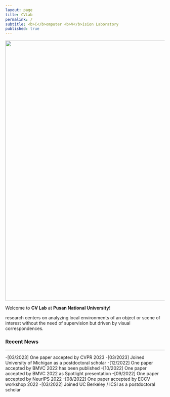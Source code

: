 ```yaml
---
layout: page
title: CVLab
permalink: /
subtitle: <b>C</b>omputer <b>V</b>ision Laboratory
published: true
---
```

<!-- <img src="img/240405_ga.jpeg" width="820" align="center"/> -->
<img src="https://raw.githubusercontent.com/pnu-computer-vision-lab/pnu-computer-vision-lab.io/img/240405_ga.jpeg" width="820" align="center"/>


Welcome to **CV Lab** at **Pusan National University**! 

research centers on analyzing local environments of an object or scene of interest without the need of supervision but driven by visual correspondences.


### Recent News
<hr>

-[03/2023] One paper accepted by CVPR 2023
-[03/2023] Joined University of Michigan as a postdoctoral scholar
-[12/2022] One paper accepted by BMVC 2022 has been published
-[10/2022] One paper accepted by BMVC 2022 as Spotlight presentation
-[09/2022] One paper accepted by NeurIPS 2022
-[08/2022] One paper accepted by ECCV workshop 2022
-[03/2022] Joined UC Berkeley / ICSI as a postdoctoral scholar


